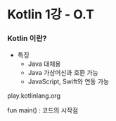 # Kotlin 1강 - O.T

### Kotlin 이란?

- 특징
  - Java 대체용
  - Java 가상머신과 호환 가능
  - JavaScript, Swift와 연동 가능



play.kotlinlang.org



fun main() : 코드의 시작점
